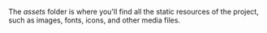 The *assets* folder is where you'll find all the static resources of the project, such as images, fonts, icons, and other media files.